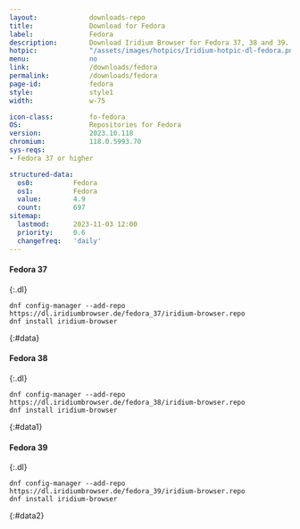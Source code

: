 ```yaml
---
layout:				downloads-repo
title:				Download for Fedora
label:				Fedora
description:		Download Iridium Browser for Fedora 37, 38 and 39. Install package from repository using the command line.
hotpic:				"/assets/images/hotpics/Iridium-hotpic-dl-fedora.png"
menu:				no
link:				/downloads/fedora
permalink:			/downloads/fedora
page-id:			fedora
style:				style1
width:				w-75

icon-class:			fo-fedora
OS: 				Repositories for Fedora
version:			2023.10.118
chromium:			118.0.5993.70
sys-reqs:
- Fedora 37 or higher

structured-data:
  os0:			Fedora
  os1:			Fedora
  value:		4.9
  count:		697
sitemap:
  lastmod:		2023-11-03 12:00
  priority:		0.6
  changefreq:	'daily'
---
```


#### Fedora 37 #
{:.dl}

	dnf config-manager --add-repo https://dl.iridiumbrowser.de/fedora_37/iridium-browser.repo
	dnf install iridium-browser
{:#data}

#### Fedora 38 #
{:.dl}

	dnf config-manager --add-repo https://dl.iridiumbrowser.de/fedora_38/iridium-browser.repo
	dnf install iridium-browser
{:#data1}

#### Fedora 39 #
{:.dl}

	dnf config-manager --add-repo https://dl.iridiumbrowser.de/fedora_39/iridium-browser.repo
	dnf install iridium-browser
{:#data2}

